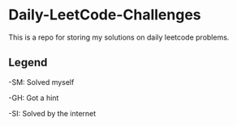 # Daily-LeetCode-Challenges

This is a repo for storing my solutions on daily leetcode problems.

## Legend
-SM: Solved myself

-GH: Got a hint

-SI: Solved by the internet
